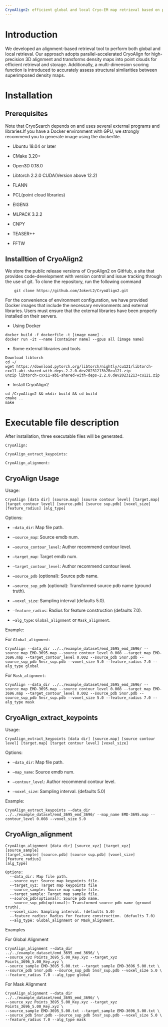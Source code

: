 ```yaml
---
CryoAlign2: efficient global and local Cryo-EM map retrieval based on parallel-accelerated local spatial structural features
---
```


# Introduction

We developed an alignment-based retrieval tool to perform both global and local retrieval. Our approach adopts parallel-accelerated CryoAlign for high-precision 3D alignment and transforms density maps into point clouds for efficient retrieval and storage. Additionally, a multi-dimension scoring function is introduced to accurately assess structural similarities between superimposed density maps. 

# Installation

## Prerequisites

Note that CryoSearch depends on and uses several external programs and
libraries.If you have a Docker environment with GPU, we strongly
recommend you to generate image using the dockerfile.

-   Ubuntu 18.04 or later

<!-- -->

-   CMake 3.20+

<!-- -->

-   Open3D 0.18.0

<!-- -->

-   Libtorch 2.2.0 CUDA(Version above 12.2)

<!-- -->

-   FLANN

<!-- -->

-   PCL(point cloud libraries)

<!-- -->

-   EIGEN3

<!-- -->

-   MLPACK 3.2.2

<!-- -->

-   CNPY

<!-- -->

-   TEASER++

<!-- -->

-   FFTW

## Installtion of CryoAlign2

We store the public release versions of CryoAlign2 on GitHub, a site
that provides code-development with version control and issue tracking
through the use of git. To clone the repository, run the following
command

        git clone https://github.com/JokerL2/CryoAlign2.git

For the convenience of environment configuration, we have provided
Docker images that include the necessary environments and external
libraries. Users must ensure that the external libraries have been
properly installed on their servers.

-   Using Docker

``` {.numberLines numbers="left" xleftmargin="2em"}
docker build -f dockerfile -t [image name] .
docker run -it --name [container name] --gpus all [image name]
```

-   Some external libraries and tools

``` {.numberLines numbers="left" xleftmargin="2em"}
Download libtorch
cd ~/
wget https://download.pytorch.org/libtorch/nightly/cu121/libtorch-cxx11-abi-shared-with-deps-2.2.0.dev20231213%2Bcu121.zip
unzip libtorch-cxx11-abi-shared-with-deps-2.2.0.dev20231213+cu121.zip
```

-   Install CryoAlign2

``` {.numberLines numbers="left" xleftmargin="2em"}
cd /CryoAlign2 && mkdir build && cd build
cmake ..
make
```

# Executable file description

After installation, three executable files will be generated.

``` {.numberLines numbers="left" xleftmargin="2em"}
CryoAlign:

CryoAlign_extract_keypoints:

CryoAlign_alignment:

```
## CryoAlign Usage
Usage:

    CryoAlign [data dir] [source.map] [source contour level] [target.map]
    [target contour level] [source.pdb] [source sup.pdb] [voxel_size] [feature_radius] [alg_type]

Options:

-   `–data_dir`: Map file path.

-   `–source_map`: Source emdb num.

-   `–source_contour_level`: Author recommend contour level.

-   `–target_map`: Target emdb num.

-   `–target_contour_level`: Author recommend contour level.

-   `–source_pdb` (optional): Source pdb name.

-   `–source_sup_pdb` (optional): Transformed source pdb name (ground
    truth).

-   `–voxel_size`: Sampling interval (defaults 5.0).

-   `–feature_radius`: Radius for feature construction (defaults 7.0).

-   `–alg_type`: `Global_alignment` or `Mask_alignment`.

Example:

For `Global_alignment`:

    CryoAlign --data_dir ../../example_dataset/emd_3695_emd_3696/ --source_map EMD-3695.map --source_contour_level 0.008 --target_map EMD-3696.map --target_contour_level 0.002 --source_pdb 5nsr.pdb --source_sup_pdb 5nsr_sup.pdb --voxel_size 5.0 --feature_radius 7.0 --alg_type global

For `Mask_alignment`:

    CryoAlign --data_dir ../../example_dataset/emd_3695_emd_3696/ --source_map EMD-3695.map --source_contour_level 0.008 --target_map EMD-3696.map --target_contour_level 0.002 --source_pdb 5nsr.pdb --source_sup_pdb 5nsr_sup.pdb --voxel_size 5.0 --feature_radius 7.0 --alg_type mask

## CryoAlign_extract_keypoints

Usage:

    CryoAlign_extract_keypoints [data dir] [source.map] [source contour level] [target.map] [target contour level] [voxel_size]

Options:

-   `–data_dir`: Map file path.

-   `–map_name`: Source emdb num.

-   `–contour_level`: Author recommend contour level.

-   `–voxel_size`: Sampling interval. (defaults 5.0)

Example:

    CryoAlign_extract_keypoints --data_dir ../../example_dataset/emd_3695_emd_3696/ --map_name EMD-3695.map --contour_level 0.008 --voxel_size 5.0

## CryoAlign_alignment

    CryoAlign_alignment [data dir] [source_xyz] [target_xyz] [source_sample]
    [target_sample] [source.pdb] [source sup.pdb] [voxel_size] [feature_radius]
    [alg_type]

    Options:
      --data_dir: Map file path.
      --source_xyz: Source map keypoints file.
      --target_xyz: Target map keypoints file
      --source_sample: Source map sample file.
      --target_sample: Target map sample file.
      --source_pdb(optional): Source pdb name.
      --source_sup_pdb(optional): Transformed source pdb name (ground truth).
      --voxel_size: Sampling interval. (defaults 5.0)
      --feature_radius: Radius for feature construction. (defaults 7.0)
      --alg_type: Global_alignment or Mask_alignment.

Examples

For Global Alignment

    CryoAlign_alignment --data_dir ../../example_dataset/emd_3695_emd_3696/ \
    --source_xyz Points_3695_5.00_Key.xyz --target_xyz Points_3696_5.00_Key.xyz \
    --source_sample EMD-3695_5.00.txt --target_sample EMD-3696_5.00.txt \
    --source_pdb 5nsr.pdb --source_sup_pdb 5nsr_sup.pdb --voxel_size 5.0 \
    --feature_radius 7.0 --alg_type global

For Mask Alignment

    CryoAlign_alignment --data_dir ../../example_dataset/emd_3695_emd_3696/ \
    --source_xyz Points_3695_5.00_Key.xyz --target_xyz Points_3696_5.00_Key.xyz \
    --source_sample EMD-3695_5.00.txt --target_sample EMD-3696_5.00.txt \
    --source_pdb 5nsr.pdb --source_sup_pdb 5nsr_sup.pdb --voxel_size 5.0 \
    --feature_radius 7.0 --alg_type mask
